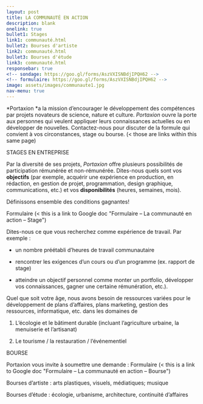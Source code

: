 ```yaml
---
layout: post
title: LA COMMUNAUTÉ EN ACTION
description: blank
onelink: true
bullet1: Stages
link1: communauté.html
bullet2: Bourses d'artiste
link2: communauté.html
bullet3: Bourses d'étude
link3: communauté.html
responsebar: true
<!-- sondage: https://goo.gl/forms/AszVXISNBdjIPQH62 -->
<!-- formulaire: https://goo.gl/forms/AszVXISNBdjIPQH62 -->
image: assets/images/communaute1.jpg
nav-menu: true
---
```


*Portaxion *a la mission d’encourager le développement des compétences par projets novateurs de science, nature et culture. *Portaxion* ouvre la porte aux personnes qui veulent appliquer leurs connaissances actuelles ou en développer de nouvelles. Contactez-nous pour discuter de la formule qui convient à vos circonstances, stage ou bourse.  (< those are links within this same page)



STAGES EN ENTREPRISE

Par la diversité de ses projets, *Portaxion* offre plusieurs possibilités de participation rémunérée et non-rémunérée. Dites-nous quels sont vos **objectifs** (par exemple, acquérir une expérience en production, en rédaction, en gestion de projet, programmation, design graphique, communications, etc.) et vos **disponibilités** (heures, semaines, mois).

Définissons ensemble des conditions gagnantes!

Formulaire (< this is a link to Google doc  "Formulaire – La communauté en action – Stage")

Dites-nous ce que vous recherchez comme expérience de travail. Par exemple :

- un nombre préétabli d’heures de travail communautaire

- rencontrer les exigences d’un cours ou d’un programme (ex. rapport de stage)

- atteindre un objectif personnel comme monter un portfolio, développer vos connaissances, gagner une certaine rémunération, etc.).

Quel que soit votre âge, nous avons besoin de ressources variées pour le développement de plans d’affaires, plans marketing, gestion des ressources, informatique, etc. dans les domaines de

1) L’écologie et le bâtiment durable (incluant l’agriculture urbaine, la menuiserie et l’artisanat)

2) Le tourisme / la restauration / l’événementiel



BOURSE

Portaxion vous invite à soumettre une demande :  Formulaire (< this is a link to Google doc  "Formulaire – La communauté en action – Bourse")



Bourses d’artiste :      	arts plastiques, visuels, médiatiques; musique

Bourses d’étude :       	écologie, urbanisme, architecture, continuité d’affaires
